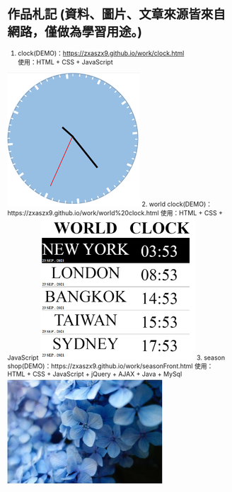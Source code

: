 # 作品札記  (資料、圖片、文章來源皆來自網路，僅做為學習用途。)
1. clock(DEMO)：https://zxaszx9.github.io/work/clock.html  
   使用：HTML + CSS + JavaScript  
<img alt="clock" width="300" src="https://github.com/zxaszx9/work/blob/gh-pages/img/season/Clock.png">
2. world clock(DEMO)：https://zxaszx9.github.io/work/world%20clock.html   
   使用：HTML + CSS + JavaScript  
<img alt="WorldClock" width="350" src="https://github.com/zxaszx9/work/blob/gh-pages/img/season/WorldClock.png">
3. season shop(DEMO)：https://zxaszx9.github.io/work/seasonFront.html   
   使用：HTML + CSS + JavaScript + jQuery + AJAX + Java + MySql  
<img alt="seasonshop" width="350" src="https://github.com/zxaszx9/work/blob/gh-pages/img/season/seasonshop.gif">
